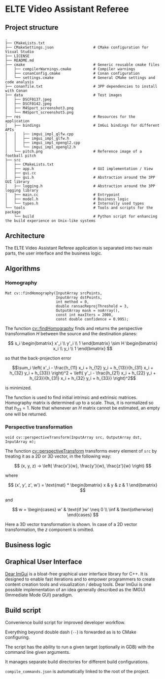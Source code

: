 # ELTE Video Assistant Referee

## Project structure

```
.
├── CMakeLists.txt
├── CMakeSettings.json                  # CMake configuration for Visual Studio
├── LICENSE
├── README.md
├── cmake                               # Generic reusable cmake files
│   ├── compilerWarnings.cmake          # Compiler warnings
│   ├── conanConfig.cmake               # Conan configuration
│   └── settings.cmake                  # General CMake settings and code analysis
├── conanfile.txt                       # 3PP dependencies to install with Conan
├── data                                # Test images
│   ├── DSCF0137.jpeg
│   ├── DSCF0142.jpeg
│   ├── M4Sport_screenshot3.png
│   └── M4Sport_screenshot5.png
├── res                                 # Resources for the application
│   ├── bindings                        # ImGui bindings for different APIs
│   │   ├── imgui_impl_glfw.cpp
│   │   ├── imgui_impl_glfw.h
│   │   ├── imgui_impl_opengl2.cpp
│   │   └── imgui_impl_opengl2.h
│   └── pitch.png                       # Reference image of a football pitch
├── src
│   ├── CMakeLists.txt
│   ├── app.h                           # GUI implementation / View
│   ├── gui.cc
│   ├── gui.h                           # Abstraction around the 3PP GUI library
│   ├── logging.h                       # Abstraction around the 3PP logging library
│   ├── main.cc                         # Entrypoint
│   ├── model.h                         # Business logic
│   └── types.h                         # Internally used types
└── tools                               # Tools and scripts for the package
    └── build                           # Python script for enhancing the build experience on Unix-like systems
```

## Architecture

The ELTE Video Assistant Referee application is separated into two main parts,
the user interface and the business logic.

## Algorithms

### Homography

```
Mat cv::findHomography(InputArray srcPoints,
                       InputArray dstPoints,
                       int method = 0,
                       double ransacReprojThreshold = 3,
                       OutputArray mask = noArray(),
                       const int maxIters = 2000,
                       const double confidence = 0.995);
```

The function [cv::findHomography](https://docs.opencv.org/4.x/d9/d0c/group__calib3d.html#ga4abc2ece9fab9398f2e560d53c8c9780)
finds and returns the perspective transformation $H$ between the source and the destination planes:

$$ s_i \begin{bmatrix} x'_i \\ y'_i \\ 1 \end{bmatrix} \sim H \begin{bmatrix} x_i \\ y_i \\ 1 \end{bmatrix} $$

so that the back-projection error

```math
\sum_i \left( x'_i - \frac{h_{11} x_i + h_{12} y_i + h_{13}}{h_{31} x_i + h_{32} y_i + h_{33}} \right)^2 + \left( y'_i - \frac{h_{21} x_i + h_{22} y_i + h_{23}}{h_{31} x_i + h_{32} y_i + h_{33}} \right)^2
```

is minimized.

The function is used to find initial intrinsic and extrinsic matrices. Homography matrix is determined
up to a scale. Thus, it is normalized so that $h_{33} = 1$. Note that whenever an $H$ matrix cannot be
estimated, an empty one will be returned.

### Perspective transformation

```
void cv::perspectiveTransform(InputArray src, OutputArray dst, InputArray m);
```

The function [cv::perspectiveTransform](https://docs.opencv.org/3.4/d2/de8/group__core__array.html#gad327659ac03e5fd6894b90025e6900a7)
transforms every element of `src` by treating it as a 2D or 3D vector, in the following way:

$$ (x, y, z) -> \left( \frac{x'}{w}, \frac{y'}{w}, \frac{z'}{w} \right) $$


where

$$ (x', y', z', w') = \text{mat} * \begin{bmatrix} x & y & z & 1 \end{bmatrix} $$

and

$$ w = \begin{cases} w' & \text{if }w' \neq 0 \\ \inf & \text{otherwise} \end{cases} $$

Here a 3D vector transformation is shown. In case of a 2D vector transformation, the $z$ component is omitted.

## Business logic

## Graphical User Interface

[Dear ImGui](https://github.com/ocornut/imgui) is a bloat-free graphical user interface library for C++.
It is designed to enable fast iterations and to empower programmers to create content creation tools and
visualization / debug tools. Dear ImGui is one possible implementation of an idea generally described
as the IMGUI (Immediate Mode GUI) paradigm.

## Build script

Convenience build script for improved developer workflow.

Everything beyond double dash (`--`) is forwarded as is to CMake configuring.

The script has the ability to run a given target (optionally in GDB) with
the command line given arguments.

It manages separate build directories for different build configurations.

`compile_commands.json` is automatically linked to the root of the project.
